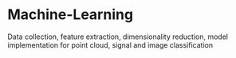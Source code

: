 # Machine-Learning
Data collection, feature extraction, dimensionality reduction, model implementation for point cloud, signal and image classification
